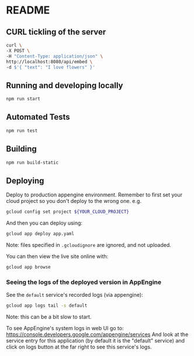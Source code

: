 # README

## CURL tickling of the server

```sh
curl \
-X POST \
-H "Content-Type: application/json" \
http://localhost:8080/api/embed \
-d $'{ "text": "I love flowers" }'
```

## Running and developing locally

```sh
npm run start
```

## Automated Tests

```sh
npm run test
```

## Building

```sh
npm run build-static
```

## Deploying

Deploy to production appengine environment. Remember to first set your cloud
project so you don't deploy to the wrong one. e.g.

```sh
gcloud config set project ${YOUR_CLOUD_PROJECT}
```

And then you can deploy using:

```sh
gcloud app deploy app.yaml
```

Note: files specified in `.gcloudignore` are ignored, and not uploaded.

You can then view the live site online with:

```sh
gcloud app browse
```

### Seeing the logs of the deployed version in AppEngine

See the `default` service's recorded logs (via appengine):

```sh
gcloud app logs tail -s default
```

Note: this can be a bit slow to start.

To see AppEngine's system logs in web UI go to:
https://console.developers.google.com/appengine/services
And look at the service entry for this application (by default it is the
"default" service) and click on logs button at the far right to see this
service's logs.
